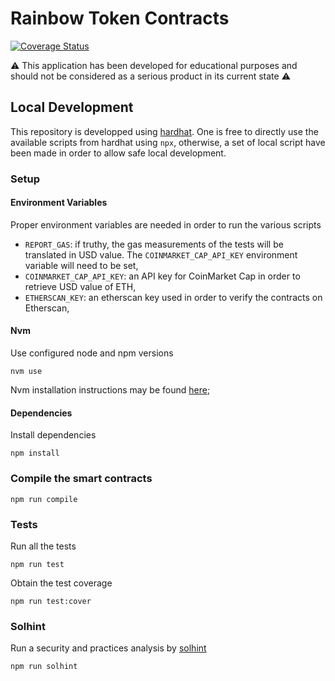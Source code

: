 
# Rainbow Token Contracts

[![Coverage Status](https://coveralls.io/repos/github/VGLoic/rainbow-token-contracts/badge.svg?branch=main)](https://coveralls.io/github/VGLoic/rainbow-token-contracts?branch=main)

:warning: This application has been developed for educational purposes and should not be considered as a serious product in its current state :warning:

## Local Development

This repository is developped using [hardhat](https://hardhat.org/). One is free to directly use the available scripts from hardhat using `npx`, otherwise, a set of local script have been made in order to allow safe local development.

### Setup

#### Environment Variables

Proper environment variables are needed in order to run the various scripts
- `REPORT_GAS`: if truthy, the gas measurements of the tests will be translated in USD value. The `COINMARKET_CAP_API_KEY` environment variable will need to be set,
- `COINMARKET_CAP_API_KEY`: an API key for CoinMarket Cap in order to retrieve USD value of ETH,
- `ETHERSCAN_KEY`: an etherscan key used in order to verify the contracts on Etherscan,

#### Nvm

Use configured node and npm versions
```console
nvm use
```

Nvm installation instructions may be found [here](https://github.com/nvm-sh/nvm);

#### Dependencies

Install dependencies
```console
npm install
```

### Compile the smart contracts

```console
npm run compile
```

### Tests

Run all the tests
```console
npm run test
```

Obtain the test coverage
```console
npm run test:cover
```

### Solhint

Run a security and practices analysis by [solhint](https://github.com/protofire/solhint)
```console
npm run solhint
```